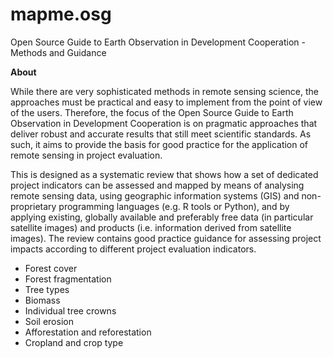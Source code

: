# mapme.osg
Open Source Guide to Earth Observation in Development Cooperation - Methods and Guidance

**About**

While there are very sophisticated methods in remote sensing science, the approaches must be practical and easy to implement from the point of view of the users. Therefore, the focus of the Open Source Guide to Earth Observation in Development Cooperation  is on pragmatic approaches that deliver robust and accurate results that still meet scientific standards. As such, it aims to provide the basis for good practice for the application of remote sensing in project evaluation.

This is designed as a systematic review that shows how a set of dedicated project indicators can be assessed and mapped by means of analysing remote sensing data, using geographic information systems (GIS) and non-proprietary programming languages (e.g. R tools or Python), and by applying existing, globally available and preferably free data (in particular satellite images) and products (i.e. information derived from satellite images). The review contains good practice guidance for assessing project impacts according to different project evaluation indicators.

- Forest cover
- Forest fragmentation
- Tree types
- Biomass
- Individual tree crowns
- Soil erosion
- Afforestation and reforestation
- Cropland and crop type

